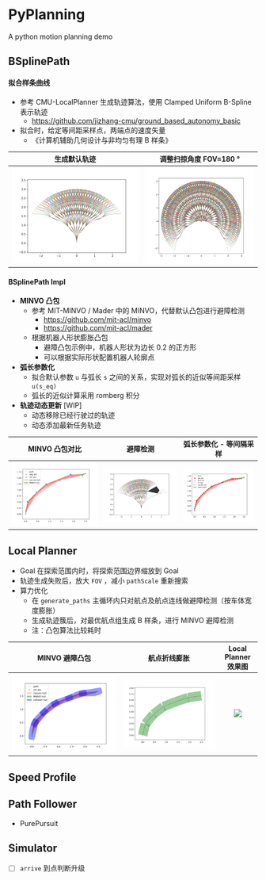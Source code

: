 # PyPlanning

A python motion planning demo

## BSplinePath

#### 拟合样条曲线
- 参考 CMU-LocalPlanner 生成轨迹算法，使用 Clamped Uniform B-Spline 表示轨迹
  - https://github.com/jizhang-cmu/ground_based_autonomy_basic
- 拟合时，给定等间距采样点，两端点的速度矢量
  - 《计算机辅助几何设计与非均匀有理 B 样条》

|                    生成默认轨迹              |         调整扫掠角度 FOV=180 °               |
|----------------------------------------------|---------------------------------------------|
| ![](fig/path_generator_bspline_default.png)  | ![](fig/path_generator_bspline_fov_180.png) |

#### BSplinePath Impl
- **MINVO 凸包**
  - 参考 MIT-MINVO / Mader 中的 MINVO，代替默认凸包进行避障检测
    - https://github.com/mit-acl/minvo
    - https://github.com/mit-acl/mader
  - 根据机器人形状膨胀凸包
    - 避障凸包示例中，机器人形状为边长 0.2 的正方形
    - 可以根据实际形状配置机器人轮廓点
- **弧长参数化**
  - 拟合默认参数 `u` 与弧长 `s` 之间的关系，实现对弧长的近似等间距采样 `u(s_eq)`
  - 弧长的近似计算采用 romberg 积分
- **轨迹动态更新** [WIP]
  - 动态移除已经行驶过的轨迹
  - 动态添加最新任务轨迹

|                 MINVO 凸包对比        |                    避障检测             |                  弧长参数化 - 等间隔采样                  |
|:-------------------------------------:|:---------------------------------------:|:-----------------------------------------------:|
| ![](fig/bspline_path_convex_hull.png) | ![](fig/path_generator_bspline_obs.png) | ![](fig/bspline_path_convex_hull_param_arc.png) |

## Local Planner
- Goal 在探索范围内时，将探索范围边界缩放到 Goal
- 轨迹生成失败后，放大 `FOV` ，减小 `pathScale` 重新搜索
- 算力优化
  - 在 `generate_paths` 主循环内只对航点及航点连线做避障检测（按车体宽度膨胀）
  - 生成轨迹簇后，对最优航点组生成 B 样条，进行 MINVO 避障检测 
  - 注：凸包算法比较耗时

|              MINVO 避障凸包              |            航点折线膨胀                    |       Local Planner 效果图        |
|:----------------------------------------:|:-------------------------------------------:|:------------------------------:|
| ![](fig/bspline_path_collision_hull.png) | ![](fig/path_waypts_polyline_collision.png) | ![](fig/sim_local_planner.gif) |

## Speed Profile

## Path Follower
- PurePursuit

## Simulator
- [ ] `arrive` 到点判断升级
